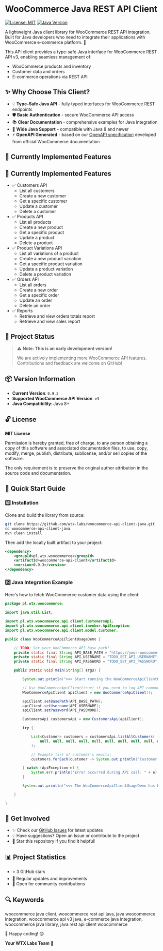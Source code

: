 # WooCommerce Java REST API Client

[![License: MIT](https://img.shields.io/badge/License-MIT-yellow.svg)](https://opensource.org/licenses/MIT)
[![Java Version](https://img.shields.io/badge/Java-8%2B-blue)](https://www.java.com)

A lightweight Java client library for WooCommerce REST API integration. Built for Java developers who need to integrate their applications with WooCommerce e-commerce platform. 🚀

This API client provides a type-safe Java interface for WooCommerce REST API v3, enabling seamless management of:
- WooCommerce products and inventory
- Customer data and orders
- E-commerce operations via REST API

## ✨ Why Choose This Client?

- 💡 **Type-Safe Java API** - fully typed interfaces for WooCommerce REST endpoints
- 🛡️ **Basic Authentication** - secure WooCommerce API access
- 📚 **Clear Documentation** - comprehensive examples for Java integration
- 🚀 **Wide Java Support** - compatible with Java 8 and newer
- ⚡ **OpenAPI Generated** - based on our [OpenAPI specification](https://github.com/wtx-labs/woocommerce-api-openapi-specification) developed from official WooCommerce documentation

## 🎯 Currently Implemented Features

## 🎯 Currently Implemented Features

- ✅ Customers API
  - List all customers
  - Create a new customer
  - Get a specific customer
  - Update a customer
  - Delete a customer
- ✅ Products API
  - List all products
  - Create a new product
  - Get a specific product
  - Update a product
  - Delete a product
- ✅ Product Variations API
  - List all variations of a product
  - Create a new product variation
  - Get a specific product variation
  - Update a product variation
  - Delete a product variation
- ✅ Orders API
  - List all orders
  - Create a new order
  - Get a specific order
  - Update an order
  - Delete an order
- ✅ Reports
  - Retrieve and view orders totals report
  - Retrieve and view sales report

## 🚨 Project Status

> ⚠️ **Note: This is an early development version!**
> 
> We are actively implementing more WooCommerce API features.
> Contributions and feedback are welcome on GitHub!

## 📦 Version Information

- **Current Version**: `0.9.3`
- **Supported WooCommerce API Version**: `v3`
- **Java Compatibility**: Java 8+

## 🔓 License

**MIT License**

Permission is hereby granted, free of charge, to any person obtaining a copy of this software and associated documentation files, to use, copy, modify, merge, publish, distribute, sublicense, and/or sell copies of the software.

The only requirement is to preserve the original author attribution in the source code and documentation.

## 🚀 Quick Start Guide

### 1️⃣ Installation

Clone and build the library from source:

```sh
git clone https://github.com/wtx-labs/woocommerce-api-client-java.git
cd woocommerce-api-client-java
mvn clean install
```

Then add the locally built artifact to your project:

```xml
<dependency>
    <groupId>pl.wtx.woocommerce</groupId>
    <artifactId>woocommerce-api-client</artifactId>
    <version>0.9.3</version>
</dependency>
```

### 2️⃣ Java Integration Example

Here's how to fetch WooCommerce customer data using the client:

```java
package pl.wtx.woocommerce;

import java.util.List;

import pl.wtx.woocommerce.api.client.CustomersApi;
import pl.wtx.woocommerce.api.client.invoker.ApiException;
import pl.wtx.woocommerce.api.client.model.Customer;

public class WooCommerceApiClientUsageDemo {

    // TODO: Set your WooCommerce API base path!
    private static final String API_BASE_PATH = "https://your-woocommerce-shop.com/wp-json/wc/v3";
    private static final String API_USERNAME = "TODO_SET_API_USERNAME";
    private static final String API_PASSWORD = "TODO_SET_API_PASSWORD";

    public static void main(String[] args) {

        System.out.println(">>> Start running the WooCommerceApiClientUsageDemo...");

        // Use WooCommerceApiClient(true) if you need to log API communication messages.
        WooCommerceApiClient apiClient = new WooCommerceApiClient();

        apiClient.setBasePath(API_BASE_PATH);
        apiClient.setUsername(API_USERNAME);
        apiClient.setPassword(API_PASSWORD);

        CustomersApi customersApi = new CustomersApi(apiClient);

        try {

            List<Customer> customers = customersApi.listAllCustomers(
                null, null, null, null, null, null, null, null, null, null, null
            );

            // Example list of customer's emails:
            customers.forEach(customer -> System.out.println("Customer: " + customer.getEmail()));

        } catch (ApiException e) {
            System.err.println("Error occurred during API call: " + e);
        }

        System.out.println("<<< The WooCommerceApiClientUsageDemo has been finished.");

    }

}
```

## 🔗 Get Involved

- ✨ Check our [GitHub Issues](https://github.com/wtx-labs/woocommerce-api-client-java/issues) for latest updates
- 💡 Have suggestions? Open an Issue or contribute to the project
- 🌟 Star this repository if you find it helpful!

## 📊 Project Statistics

- ⭐ 3 GitHub stars
- 🔄 Regular updates and improvements
- 👥 Open for community contributions

## 🔍 Keywords

woocommerce java client, woocommerce rest api java, java woocommerce integration, woocommerce api v3 java, e-commerce java integration, woocommerce java library, java rest api client woocommerce

🚀 Happy coding! 😊

**Your WTX Labs Team** 🚀
